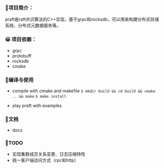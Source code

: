 ### 🌱项目简介：
praft是raft共识算法的C++实现，基于grpc和rocksdb，可以用来构建分布式存储系统、分布式元数据服务等。

### 😀 项目依赖：
- grpc
- protobuff
- rocksdb
- cmake

### 🔨编译与使用
- compile with cmake and makefile
`$ mkdir build && cd build && cmake .. && make`
`$ make install`

- play praft with examples

### 🧾文档
- docs

### 📆TODO
- 实现集群成员关系变更、日志压缩特性
- 统一客户端访问方式（rpc和http）
